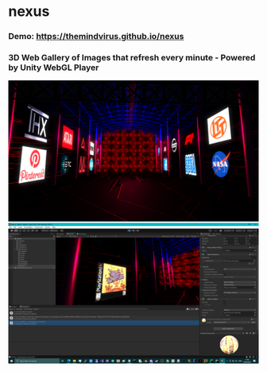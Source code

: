 # nexus

### Demo: https://themindvirus.github.io/nexus

### 3D Web Gallery of Images that refresh every minute - Powered by Unity WebGL Player

![screenshot](/screenshots/screenshot.png)
![dev](/screenshots/dev.png)
